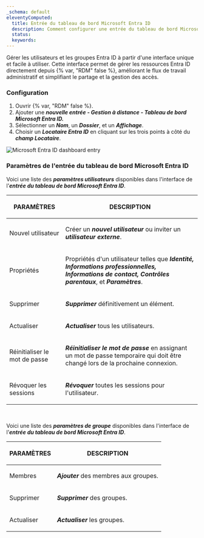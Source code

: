 ```yaml
---
_schema: default
eleventyComputed:
  title: Entrée du tableau de bord Microsoft Entra ID
  description: Comment configurer une entrée du tableau de bord Microsoft Entra ID dans {{ fr.RDM }}.
  status:
  keywords:
---
```

Gérer les utilisateurs et les groupes Entra ID à partir d'une interface unique et facile à utiliser. Cette interface permet de gérer les ressources Entra ID directement depuis {% var, "RDM" false %}, améliorant le flux de travail administratif et simplifiant le partage et la gestion des accès.

### Configuration

1. Ouvrir {% var, "RDM" false %}.
2. Ajouter une ***nouvelle entrée - Gestion à distance - Tableau de bord Microsoft Entra ID.***
3. Sélectionner un ***Nom***, un ***Dossier***, et un ***Affichage***.
4. Choisir un ***Locataire Entra ID*** en cliquant sur les trois points à côté du ***champ Locataire***.

![Microsoft Entra ID dashboard entry](https://cdnweb.devolutions.net/docs/RDMW6083_2024_2.png)

### **Paramètres de l'entrée du tableau de bord Microsoft Entra ID**

Voici une liste des ***paramètres utilisateurs*** disponibles dans l'interface de l'***entrée du tableau de bord Microsoft Entra ID***.

<table><thead><tr><th><p><strong>PARAMÈTRES</strong></p></th><th><p><strong>DESCRIPTION</strong></p></th></tr></thead><tbody><tr><td><p>Nouvel utilisateur</p></td><td><p>Créer un <em><strong>nouvel utilisateur</strong></em> ou inviter un <em><strong>utilisateur externe</strong></em>. </p></td></tr><tr><td><p>Propriétés</p></td><td><p>Propriétés d'un utilisateur telles que <em><strong>Identité, Informations professionnelles, Informations de contact, Contrôles parentaux</strong></em>, et <em><strong>Paramètres</strong></em>. </p></td></tr><tr><td><p>Supprimer</p></td><td><p><em><strong>Supprimer</strong></em> définitivement un élément.</p></td></tr><tr><td><p>Actualiser</p></td><td><p><em><strong>Actualiser</strong></em> tous les utilisateurs.</p></td></tr><tr><td><p>Réinitialiser le mot de passe</p></td><td><p><em><strong>Réinitialiser le mot de passe</strong></em> en assignant un mot de passe temporaire qui doit être changé lors de la prochaine connexion. </p></td></tr><tr><td><p>Révoquer les sessions</p></td><td><p><em><strong>Révoquer</strong></em> toutes les sessions pour l'utilisateur.</p></td></tr></tbody></table>

&nbsp;

Voici une liste des ***paramètres de groupe*** disponibles dans l'interface de l'***entrée du tableau de bord Microsoft Entra ID***.

<table><thead><tr><th><p><strong>PARAMÈTRES</strong></p></th><th><p><strong>DESCRIPTION</strong></p></th></tr></thead><tbody><tr><td><p>Membres</p></td><td><p><em><strong>Ajouter</strong></em> des membres aux groupes. </p></td></tr><tr><td><p>Supprimer</p></td><td><p><em><strong>Supprimer</strong></em> des groupes.</p></td></tr><tr><td><p>Actualiser</p></td><td><p><em><strong>Actualiser</strong></em> les groupes.</p></td></tr></tbody></table>

&nbsp;

&nbsp;

&nbsp;
